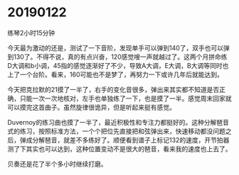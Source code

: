 # 20190122

练琴2小时15分钟

今天最为激动的还是，测试了一下音阶，发现单手可以弹到140了，双手也可以弹到130了。不得不说，真的有点兴奋，120感觉嗖一声就越过了。这两个月拼命练D大调和b小调，45指的感觉逐渐好了不少，导致A大调，E大调，B大调等同时也上了一个台阶。看来，160可能也不是梦了，再努力一下或许几年后就能达到。

今天把克拉默的21摸了一半了，右手的变化音很多，弹出来其实都不知道是否正确，只能一次一次地核对，左手也单独练了一下，也是摸了一半。感觉周末回家就可以摸完这首曲子。虽然旋律很诡异，但是听起来挺有感觉。

Duvernoy的练习曲也摸了一半了，最近积极性和专注力都挺好的。这种分解琶音式的练习，按照标准方法，一个个把位先直接把和弦弹出来，快速移动都没问题之后，弹成分解琶音，就差不多练好了。顺便看到谱子上标记132的速度，开节拍器测了下其实也可以达到，这种位置变动不是很大的琶音，看来我的速度也上去了。

贝奏还是花了半个多小时继续打磨。
